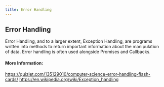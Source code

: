 ```yaml
---
title: Error Handling
---
```

## Error Handling
Error Handling, and to a larger extent, Exception Handling, are programs written into methods to return important information about the manipulation of data. Error handling is often used alongside Promises and Callbacks.

<!-- The article goes here, in GitHub-flavored Markdown. Feel free to add YouTube videos, images, and CodePen/JSBin embeds  -->

#### More Information:
<!-- Please add any articles you think might be helpful to read before writing the article -->
https://quizlet.com/135129010/computer-science-error-handling-flash-cards/
https://en.wikipedia.org/wiki/Exception_handling


